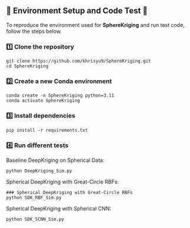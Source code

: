 ## 🧩 Environment Setup and Code Test 🚀

To reproduce the environment used for **SphereKriging** and run test code, follow the steps below.

### 1️⃣ Clone the repository
```
git clone https://github.com/khrisyu9/SphereKriging.git
cd SphereKriging
```
### 2️⃣ Create a new Conda environment
```
conda create -n SphereKriging python=3.11
conda activate SphereKriging
```
### 3️⃣ Install dependencies
```
pip install -r requirements.txt
```
### 4️⃣ Run different tests
Baseline DeepKriging on Spherical Data:
```
python DeepKriging_Sim.py
```
Spherical DeepKriging with Great-Circle RBFs:
```
### Spherical DeepKriging with Great-Circle RBFs 
python SDK_RBF_Sim.py
```
Spherical DeepKriging with Spherical CNN:
```
python SDK_SCNN_Sim.py
```
